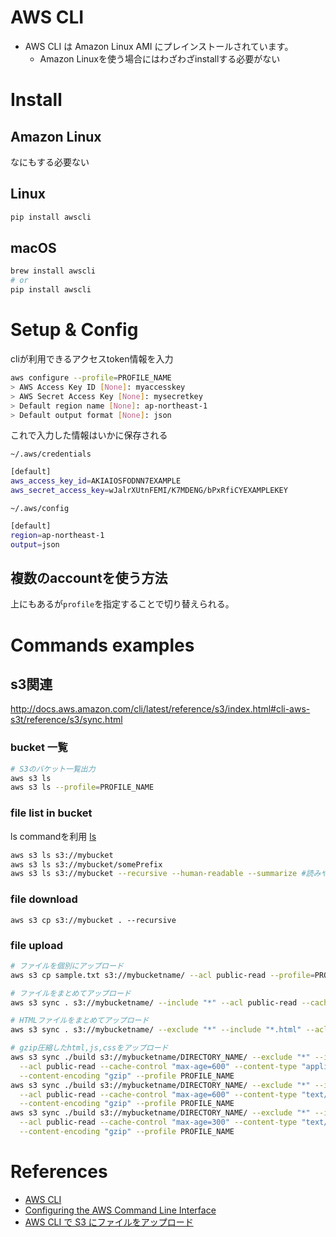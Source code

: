 AWS CLI
==============


+ AWS CLI は Amazon Linux AMI にプレインストールされています。
  + Amazon Linuxを使う場合にはわざわざinstallする必要がない

# Install

## Amazon Linux

なにもする必要ない

## Linux

```sh
pip install awscli
```

## macOS

```sh
brew install awscli
# or
pip install awscli
```

# Setup & Config

cliが利用できるアクセスtoken情報を入力

```sh
aws configure --profile=PROFILE_NAME
> AWS Access Key ID [None]: myaccesskey
> AWS Secret Access Key [None]: mysecretkey
> Default region name [None]: ap-northeast-1
> Default output format [None]: json
```

これで入力した情報はいかに保存される

`~/.aws/credentials`

```sh
[default]
aws_access_key_id=AKIAIOSFODNN7EXAMPLE
aws_secret_access_key=wJalrXUtnFEMI/K7MDENG/bPxRfiCYEXAMPLEKEY
```

`~/.aws/config`

```sh
[default]
region=ap-northeast-1
output=json
```

## 複数のaccountを使う方法

上にもあるが`profile`を指定することで切り替えられる。

# Commands examples

## s3関連

<http://docs.aws.amazon.com/cli/latest/reference/s3/index.html#cli-aws-s3t/reference/s3/sync.html>

### bucket 一覧

```sh
# S3のバケット一覧出力
aws s3 ls
aws s3 ls --profile=PROFILE_NAME
```
### file list in bucket

ls commandを利用
[ls](http://docs.aws.amazon.com/cli/latest/reference/s3/ls.html)

```sh
aws s3 ls s3://mybucket
aws s3 ls s3://mybucket/somePrefix
aws s3 ls s3://mybucket --recursive --human-readable --summarize #読みやすく
```

### file download

```
aws s3 cp s3://mybucket . --recursive
```

### file upload

```sh
# ファイルを個別にアップロード
aws s3 cp sample.txt s3://mybucketname/ --acl public-read --profile=PROFILE_NAME

# ファイルをまとめてアップロード
aws s3 sync . s3://mybucketname/ --include "*" --acl public-read --cache-control "max-age=3600" --profile=PROFILE_NAME

# HTMLファイルをまとめてアップロード
aws s3 sync . s3://mybucketname/ --exclude "*" --include "*.html" --acl public-read --cache-control "max-age=3600" --profile=PROFILE_NAME

# gzip圧縮したhtml,js,cssをアップロード
aws s3 sync ./build s3://mybucketname/DIRECTORY_NAME/ --exclude "*" --include "*.js"\
  --acl public-read --cache-control "max-age=600" --content-type "application/javascript"\
  --content-encoding "gzip" --profile PROFILE_NAME
aws s3 sync ./build s3://mybucketname/DIRECTORY_NAME/ --exclude "*" --include "*.css"\
  --acl public-read --cache-control "max-age=600" --content-type "text/css"\
  --content-encoding "gzip" --profile PROFILE_NAME
aws s3 sync ./build s3://mybucketname/DIRECTORY_NAME/ --exclude "*" --include "*.html"\
  --acl public-read --cache-control "max-age=300" --content-type "text/html"\
  --content-encoding "gzip" --profile PROFILE_NAME
```


# References

+ [AWS CLI](https://aws.amazon.com/jp/cli/)
+ [Configuring the AWS Command Line Interface](http://docs.aws.amazon.com/ja_jp/cli/latest/userguide/cli-chap-getting-started.html)
+ [AWS CLI で S3 にファイルをアップロード](http://qiita.com/seyself/items/43426f57c50021ea55f8)
